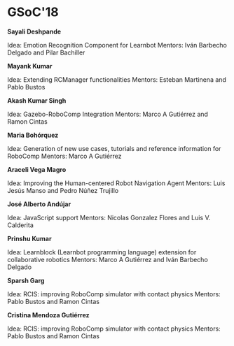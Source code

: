 # GSoC'18

**Sayali Deshpande**

Idea: Emotion Recognition Component for Learnbot
Mentors: Iván Barbecho Delgado and Pilar Bachiller

**Mayank Kumar**

Idea: Extending RCManager functionalities
Mentors: Esteban Martinena and Pablo Bustos

**Akash Kumar Singh**

Idea: Gazebo-RoboComp Integration
Mentors: Marco A Gutiérrez and Ramon Cintas

**Maria Bohórquez**

Idea: Generation of new use cases, tutorials and reference information for RoboComp
Mentors: Marco A Gutiérrez

**Araceli Vega Magro**

Idea: Improving the Human-centered Robot Navigation Agent
Mentors: Luis Jesús Manso and Pedro Núñez Trujillo

**José Alberto Andújar**

Idea: JavaScript support
Mentors: Nicolas Gonzalez Flores and Luis V. Calderita

**Prinshu Kumar**

Idea: Learnblock (Learnbot programming language) extension for collaborative robotics
Mentors: Marco A Gutiérrez and Iván Barbecho Delgado

**Sparsh Garg**

Idea: RCIS: improving RoboComp simulator with contact physics
Mentors: Pablo Bustos and Ramon Cintas

**Cristina Mendoza Gutiérrez**

Idea: RCIS: improving RoboComp simulator with contact physics
Mentors: Pablo Bustos and Ramon Cintas